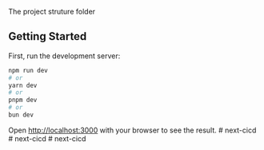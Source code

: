 The project struture folder

## Getting Started

First, run the development server:

```bash
npm run dev
# or
yarn dev
# or
pnpm dev
# or
bun dev
```

Open [http://localhost:3000](http://localhost:3000) with your browser to see the result.
#   n e x t - c i c d  
 #   n e x t - c i c d  
 #   n e x t - c i c d  
 